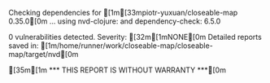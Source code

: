 Checking dependencies for [1m[33mpiotr-yuxuan/closeable-map 0.35.0[0m ...
  using nvd-clojure:  and dependency-check: 6.5.0

0 vulnerabilities detected. Severity: [32m[1mNONE[0m
Detailed reports saved in: [1m/home/runner/work/closeable-map/closeable-map/target/nvd[0m

[35m[1m   *** THIS REPORT IS WITHOUT WARRANTY ***[0m
